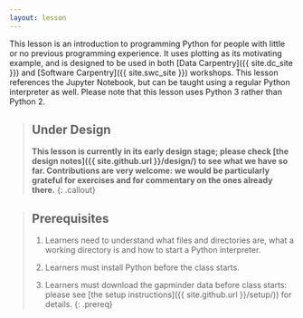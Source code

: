 ```yaml
---
layout: lesson
---
```

This lesson is an introduction to programming Python
for people with little or no previous programming experience.
It uses plotting as its motivating example,
and is designed to be used in both [Data Carpentry]({{ site.dc_site }})
and [Software Carpentry]({{ site.swc_site }}) workshops.
This lesson references the Jupyter Notebook,
but can be taught using a regular Python interpreter as well.
Please note that this lesson uses Python 3 rather than Python 2.

> ## Under Design
>
> **This lesson is currently in its early design stage;
> please check [the design notes]({{ site.github.url }}/design/)
> to see what we have so far.
> Contributions are very welcome:
> we would be particularly grateful for exercises
> and for commentary on the ones already there.**
{: .callout}

> ## Prerequisites
>
> 1.  Learners need to understand what files and directories are,
>     what a working directory is
>     and how to start a Python interpreter.
>
> 2. Learners must install Python before the class starts.
>
> 3. Learners must download the gapminder data before class starts:
>    please see [the setup instructions]({{ site.github.url }}/setup/))
>    for details.
{: .prereq}
